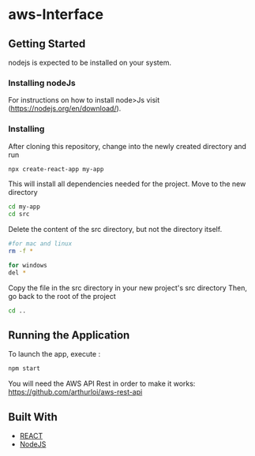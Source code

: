 # aws-Interface

## Getting Started

nodejs is expected to be installed on your system.

### Installing nodeJs

For instructions on how to install node>Js visit (https://nodejs.org/en/download/).

### Installing

After cloning this repository, change into the newly created directory and run

```bash
npx create-react-app my-app
```
This will install all dependencies needed for the project.
Move to the new directory
```bash
cd my-app
cd src
```
Delete the content of the src directory, but not the directory itself.
```bash
#for mac and linux
rm -f *

for windows
del *
```
Copy the file in the src directory in your new project's src directory
Then, go back to the root of the project
```bash
cd ..
```
## Running the Application

To launch the app, execute :

```bash
npm start
```
You will need the AWS API Rest in order to make it works: https://github.com/arthurloi/aws-rest-api

## Built With

  - [REACT](https://fr.reactjs.org/)
  - [NodeJS](https://nodejs.org/en/)
